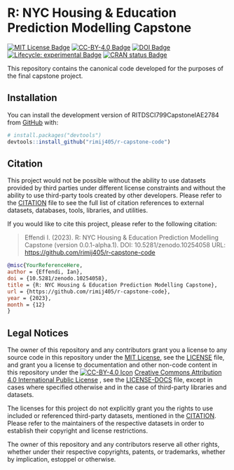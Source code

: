 
<!-- README.md is generated from README.Rmd. Please edit that file -->

# R: NYC Housing & Education Prediction Modelling Capstone

<!-- badges: start -->

[![MIT License
Badge](https://img.shields.io/badge/License-MIT-yellow.svg)](https://spdx.org/licenses/MIT.html)
[![CC-BY-4.0
Badge](https://img.shields.io/badge/License-CC_BY_4.0-lightgrey.svg)](https://creativecommons.org/licenses/by/4.0/)
[![DOI
Badge](https://zenodo.org/badge/727053331.svg)](https://zenodo.org/doi/10.5281/zenodo.10254057)
[![Lifecycle: experimental
Badge](https://img.shields.io/badge/lifecycle-experimental-orange.svg)](https://lifecycle.r-lib.org/articles/stages.html#experimental)
[![CRAN status
Badge](https://www.r-pkg.org/badges/version/RITDSCI799CapstoneIAE2784)](https://CRAN.R-project.org/package=RITDSCI799CapstoneIAE2784)
<!-- badges: end -->

This repository contains the canonical code developed for the purposes
of the final capstone project.

## Installation

You can install the development version of RITDSCI799CapstoneIAE2784
from [GitHub](https://github.com) with:

``` r
# install.packages("devtools")
devtools::install_github("rimij405/r-capstone-code")
```

## Citation

This project would not be possible without the ability to use datasets
provided by third parties under different license constraints and
without the ability to use third-party tools created by other
developers. Please refer to the [CITATION](./CITATION) file to see the
full list of citation references to external datasets, databases, tools,
libraries, and utilities.

If you would like to cite this project, please refer to the following
citation:

> Effendi I. (2023). R: NYC Housing & Education Prediction Modelling
> Capstone (version 0.0.1-alpha.1). DOI: 10.5281/zenodo.10254058 URL:
> <https://github.com/rimij405/r-capstone-code>

``` bibtex
@misc{YourReferenceHere,
author = {Effendi, Ian},
doi = {10.5281/zenodo.10254058},
title = {R: NYC Housing & Education Prediction Modelling Capstone},
url = {https://github.com/rimij405/r-capstone-code},
year = {2023},
month = {12}
}
```

## Legal Notices

The owner of this repository and any contributors grant you a license to
any source code in this repository under the [MIT
License](https://spdx.org/licenses/MIT.html), see the
[LICENSE](./LICENSE) file, and grant you a license to documentation and
other non-code content in this repository under the [![CC-BY-4.0
Icon](https://i.creativecommons.org/l/by/4.0/80x15.png)](https://creativecommons.org/licenses/by/4.0/)
[Creative Commons Attribution 4.0 International Public
License](https://creativecommons.org/licenses/by/4.0/) , see the
[LICENSE-DOCS](./LICENSE-DOCS) file, except in cases where specified
otherwise and in the case of third-party libraries and datasets.

The licenses for this project do not explicitly grant you the rights to
use included or referenced third-party datasets, mentioned in the
[CITATION](./CITATION). Please refer to the maintainers of the
respective datasets in order to establish their copyright and license
restrictions.

The owner of this repository and any contributors reserve all other
rights, whether under their respective copyrights, patents, or
trademarks, whether by implication, estoppel or otherwise.

<!-- MarkdownLint Configuration -->
<!-- markdownlint-disable-file MD034 -->
